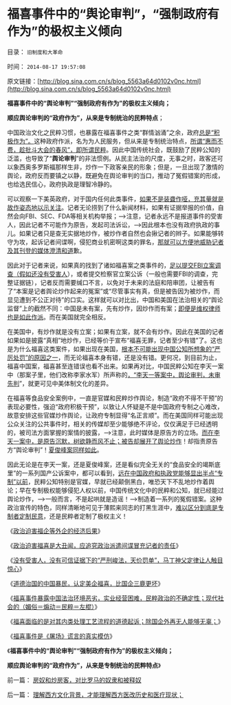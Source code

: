 # 福喜事件中的“舆论审判”，“强制政府有作为”的极权主义倾向

目录： `旧制度和大革命` 

时间： `2014-08-17 19:57:08` 

原文链接：[http://blog.sina.com.cn/s/blog_5563a64d0102v0nc.html](http://blog.sina.com.cn/s/blog_5563a64d0102v0nc.html)

**福喜事件中的“舆论审判”“强制政府有作为”的极权主义倾向；**

**顺应舆论审判的“政府作为”，从来是专制统治的民粹特点**；

中国政治文化之民粹习惯，也暴露在福喜事件之类“群情汹涌”之余，政府[总是“积极作为”。](../../../2013/5/9/政府不宜关注“食品安全”，官方不适宜有作为.md)这种政府作派，名为为人民服务，但从来是专制统治特点，[所谓“惠而不费，趁批斗大会的春风”，即所谓民粹](../../../2013/4/21/我国民粹“派”以侵犯人权为理想，以革命为手段.md)。因此中国传统社会，既鼓励了民粹公知的泛滥，也导致了“**舆论审判**”的非法惯例。从民主法治的尺度，无事之时，政客还可以象西奥多罗斯福那样生非，炒作一下政客亲民的形象；但是，一旦出现了激情的舆论，政府反而要镇之以静，既避免在舆论审判的当口，推动了冤假错案的形成，也给选民信心，政府执政是理智冷静的。

可以观察一下美英政府，对于国内任何此类事件，[如果不是装聋作哑，充其量就是故作姿态地以示关注](../../../2010/4/14/有人的地方就有差别，人有差别不一定是不公平.md)。记者无论捞到了什么新闻材料，如果有证据举报的价值，自然会向FBI、SEC、FDA等相关机构举报；——>注意，记者永远不是报道事件的受害人，因此记者不可能作为原告，发起司法诉讼，——>因此根本也没有政府执政的事儿。如果记者只是查无实据地炒作，被炒作者自然也会揪记者的辫子。如果能够转守为攻，起诉记者间谍啊，侵犯商业机密啊这类的罪名，[那就可以方便地威胁记者及其刊登的媒体澄清和道](../../../2011/6/18/食品安全无端恐慌是社会最大危机.md)歉。

因此对于记者来说，如果真的找到了诸如福喜案之类事件的，[足以提交FBI立案调查（假如还没有受害人](../../../2014/6/2/中美司法体制和相应机构权限和职能对比.md)），或者提交检察官立案公诉（一般也需要FBI的调查，完整证据链），记者反而需要缄口不言，以免对于未来的法庭和陪审团，让被告有了“本案是记者舆论炒作起来的冤案”或“尽管事实有真，但是被告因为被炒作，而显见遭到不公正对待”的口实。这样就可以对比出，中国和美国在法治相关的“舆论监督”上的截然不同：中国是未有案，先有炒作，因炒作而有案；[即便是维权律师也是如此作派](../../../2014/8/12/律师的天职是“恶法亦法”，维权就不可能是律师.md)。而在美国就完全相反。

在美国中，有炒作就是没有立案；如果有立案，就不会有炒作。因此在美国的记者如果如是披露“真相”地炒作，已经等价于宣布“福喜无罪，记者至少有错”了。这也是为什么福喜这类案件，如果出现在美国，[根本不可能出现中国公知所想象的“严厉处罚”的原因之一](../../../2014/8/12/政治迫害福喜的唯一结果，是食品和服务行业国有化.md)，而无论福喜本身有错，还是没有错。更何况，到目前为止，福喜中国案，福喜甚至连错误也看不出来。如果再对比，中国民粹公知在李天一案中（那案子里，他们改称李家水军）所声称的[，“李天一等案中，舆论审判，未审先判](../../../2014/6/20/流氓公知“言不由衷，别有用心”的中国特色.md)”，就更可见中美体制文化的差异。

在福喜等食品安全案例中，一直是官媒和民粹炒作舆论，制造“政府不得不干预”的表现必要性，强迫“政府积极干预”，以致让人怀疑是不是中国政府专制之心难改，故意安排这些官媒炒作舆论，让政府专制显得“名正言顺”。而在美国同样可能出现公众关注的公共事件时，相关的传媒却至少能够绝不评论，仅仅满足于已经透明的，被司法方面掌握的案情的披露，——>注意，此时媒体是原告方的立场。[而在李天一案中，是原告沉默，树欲静而风不止；被告却展开了舆论炒作](../../../2013/10/1/李家辩护集团将宣传当成辩护，以惨败印证了“宣传总是适得其反”.md)！却指责原告方“舆论审判”！[夏俊峰案同样如此](../../../2014/7/10/夏俊峰案中的维权律师，是什么东东呢？.md)。

因此无论是在李天一案，还是夏俊峰案，还是看似完全无关的“食品安全的竭斯底里”的一系列国产公诉案中，都可以看到，[远在中国政府和执政党能够显出半点“专制”以前](../../../2014/7/15/竭斯底里的“公共安全”，为极权主义的推进，提供了无穷的借口；.md)，民粹公知特别是官媒，早就已经颠倒黑白，唯恐天下不乱地炒作着舆论；早在专制极权能够侵犯人权以前，中国传统文化中的民粹和公知，就已经能过舆论炒作，——>一般而言，不是起哄就是造谣！——>制造着一系列的冤假错案。这种政治宣传的特色，同样清晰地可见于薄熙来同志的打黑生涯中，[难以区分到底是专制者定制民意](http://darthvad.blog.sohu.com/133552226.html)，还是民粹者定制了极权主义！

《[政治迫害福企等外企的经济后果](../../../2014/8/10/政治迫害福企等外企的经济后果.md)》

《[政治迫害福喜是大丑闻，应追究政治派遣间谍冒充记者的责任](../../../2014/8/11/政治迫害福喜是严重损害中国形象的国际丑闻.md)》

《[没有受害人，没有可信证据下的“严刑峻法，天价罚单”，马丁神父定律让人触目惊心](../../../2014/8/12/政治迫害福喜的唯一结果，是食品和服务行业国有化.md)》

《[道德治国的中国暴民，认定美企福喜，比国企三鹿更坏](../../../2014/8/13/道德治国的中国暴民，认定美企福喜，比国企三鹿更坏.md)》

《[福喜事件暴露中国法治环境恶劣，实业经营困难，民粹政治的不确定性；现代社会的（媚俗＝煽动＝民粹＝左棍）](../../../2014/8/14/福喜事件暴露中国法治环境恶劣，现代畅销小说的技术要点.md)》

《[福喜面临的是对其内类处理工艺流程的道德起诉；除国企外再无人能够无辜；](../../../2014/8/15/福喜面临的是对其内类处理工艺流程的道德起诉；.md)》

《[福喜事件是《屠场》谎言的真实模仿](../../../2014/8/16/福喜事件是《屠场》谎言的真实模仿；.md)》

《**福喜事件中的“舆论审判”“强制政府有作为”的极权主义倾向；**

**顺应舆论审判的“政府作为”，从来是专制统治的民粹特点**》

前一篇： [房奴和炒房客，对比罗马的奴隶和被释奴](../../../2014/8/18/房奴和炒房客，对比罗马的奴隶和被释奴.md)

后一篇： [理解西方文化背景，才能理解西方医改历史和医疗现状；](../../../2014/8/17/理解西方文化背景，才能理解西方医改历史和医疗现状；.md)

